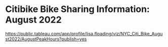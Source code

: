# Citibike Bike Sharing Information: August 2022
https://public.tableau.com/app/profile/lisa.floading/viz/NYC_Citi_Bike_August2022/AugustPeakHours?publish=yes
